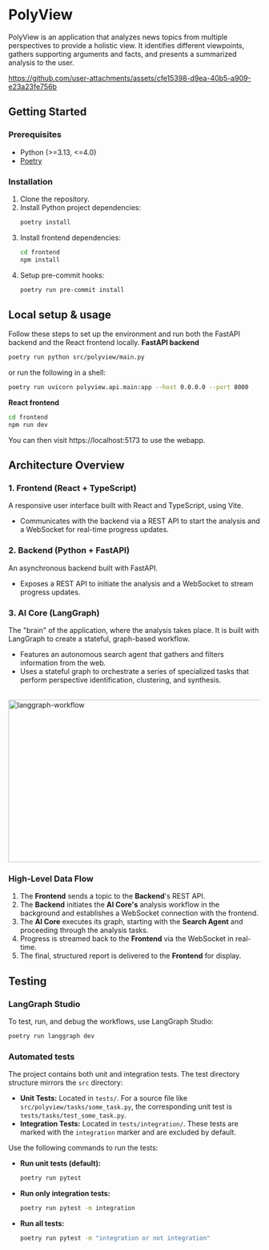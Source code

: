 # PolyView
PolyView is an application that analyzes news topics from multiple perspectives to provide a holistic view. It
identifies different viewpoints, gathers supporting arguments and facts, and presents a summarized analysis to the user.

https://github.com/user-attachments/assets/cfe15398-d9ea-40b5-a909-e23a23fe756b

## Getting Started

### Prerequisites
- Python (>=3.13, <=4.0)
- [Poetry](https://python-poetry.org/)

### Installation
1. Clone the repository.
2. Install Python project dependencies:
   ```bash
   poetry install
   ```
3. Install frontend dependencies:
   ```bash
   cd frontend
   npm install
   ```
4. Setup pre-commit hooks:
   ```bash
   poetry run pre-commit install
   ```

## Local setup & usage
Follow these steps to set up the environment and run both the FastAPI backend and the React frontend locally.
**FastAPI backend**
```bash
poetry run python src/polyview/main.py
```
or run the following in a shell: 
```bash
poetry run uvicorn polyview.api.main:app --host 0.0.0.0 --port 8000
```

**React frontend**
```bash
cd frontend
npm run dev
```

You can then visit https://localhost:5173 to use the webapp.

## Architecture Overview
### 1. Frontend (React + TypeScript)
A responsive user interface built with React and TypeScript, using Vite.
-   Communicates with the backend via a REST API to start the analysis and a WebSocket for real-time progress updates.

### 2. Backend (Python + FastAPI)
An asynchronous backend built with FastAPI. 
- Exposes a REST API to initiate the analysis and a WebSocket to stream progress updates.

### 3. AI Core (LangGraph)
The "brain" of the application, where the analysis takes place. It is built with LangGraph to create a stateful, graph-based workflow.
-   Features an autonomous search agent that gathers and filters information from the web.
-   Uses a stateful graph to orchestrate a series of specialized tasks that perform perspective identification, clustering, and synthesis.
<br>
<img width="704" height="324" alt="langgraph-workflow" src="https://github.com/user-attachments/assets/57f44563-c8b1-41ac-b8ff-029f1152205f" />

### High-Level Data Flow
1.  The **Frontend** sends a topic to the **Backend**'s REST API.
2.  The **Backend** initiates the **AI Core's** analysis workflow in the background and establishes a WebSocket connection with the frontend.
3.  The **AI Core** executes its graph, starting with the **Search Agent** and proceeding through the analysis tasks.
4.  Progress is streamed back to the **Frontend** via the WebSocket in real-time.
5.  The final, structured report is delivered to the **Frontend** for display.

## Testing
### LangGraph Studio
To test, run, and debug the workflows, use LangGraph Studio:

```bash
poetry run langgraph dev
```

### Automated tests
The project contains both unit and integration tests. The test directory structure mirrors the `src` directory:
- **Unit Tests:** Located in `tests/`. For a source file like `src/polyview/tasks/some_task.py`, the corresponding unit
  test is `tests/tasks/test_some_task.py`.
- **Integration Tests:** Located in `tests/integration/`. These tests are marked with the `integration` marker and are
  excluded by default.

Use the following commands to run the tests:
- **Run unit tests (default):**
  ```bash
  poetry run pytest
  ```
- **Run only integration tests:**
  ```bash
  poetry run pytest -m integration
  ```
- **Run all tests:**
   ```bash
   poetry run pytest -m "integration or not integration"
   ```